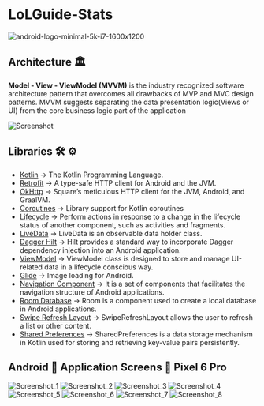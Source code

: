 # LoLGuide-Stats

![android-logo-minimal-5k-i7-1600x1200](https://user-images.githubusercontent.com/55163968/236510652-6be8fee4-d4ff-4286-b519-66a72f6f928a.png)</br>


## Architecture 🏛

**Model - View - ViewModel (MVVM)** is the industry recognized software architecture pattern that overcomes all drawbacks of MVP and MVC design patterns. MVVM suggests separating the data presentation logic(Views or UI) from the core business logic part of the application

![Screenshot](https://miro.medium.com/v2/resize:fit:1100/format:webp/1*fEmAkjzVfRDLpHWEr4Tepg.png)


## Libraries 🛠 ⚙️
- [Kotlin](https://github.com/JetBrains/kotlin) -> The Kotlin Programming Language.
- [Retrofit](https://github.com/square/retrofit) -> A type-safe HTTP client for Android and the JVM.
- [OkHttp](https://github.com/square/okhttp) -> Square’s meticulous HTTP client for the JVM, Android, and GraalVM.
- [Coroutines](https://github.com/Kotlin/kotlinx.coroutines) -> Library support for Kotlin coroutines
- [Lifecycle](https://developer.android.com/jetpack/androidx/releases/lifecycle) -> Perform actions in response to a change in the lifecycle status of another component, such as activities and fragments.
- [LiveData](https://developer.android.com/topic/libraries/architecture/livedata) -> LiveData is an observable data holder class.
- [Dagger Hilt](https://developer.android.com/training/dependency-injection/hilt-android) -> Hilt provides a standard way to incorporate Dagger dependency injection into an Android application.
- [ViewModel](https://developer.android.com/topic/libraries/architecture/viewmodel) -> ViewModel class is designed to store and manage UI-related data in a lifecycle conscious way.
- [Glide](https://github.com/bumptech/glide) -> Image loading for Android.
- [Navigation Component](https://developer.android.com/guide/navigation/navigation-getting-started) -> It is a set of components that facilitates the navigation structure of Android applications.
- [Room Database](https://developer.android.com/training/data-storage/room) -> Room is a component used to create a local database in Android applications.
- [Swipe Refresh Layout](https://developer.android.com/jetpack/androidx/releases/swiperefreshlayout) -> SwipeRefreshLayout allows the user to refresh a list or other content.
- [Shared Preferences](https://developer.android.com/reference/android/content/SharedPreferences) -> SharedPreferences is a data storage mechanism in Kotlin used for storing and retrieving key-value pairs persistently.

## Android 📱 Application Screens 📸 Pixel 6 Pro

![Screenshot_1](https://github.com/harunuyan/LoLGuide-Stats/assets/55163968/5cfbb32d-489c-4188-bae5-f677851218e1)
![Screenshot_2](https://github.com/harunuyan/LoLGuide-Stats/assets/55163968/6acc6adb-a1f6-44df-aceb-44687abf87e1)
![Screenshot_3](https://github.com/harunuyan/LoLGuide-Stats/assets/55163968/73ffab6e-ff8d-4bfc-8938-163b087fb509)
![Screenshot_4](https://github.com/harunuyan/LoLGuide-Stats/assets/55163968/e17af352-4200-4bdd-87c1-cf53bace0dc8)
![Screenshot_5](https://github.com/harunuyan/LoLGuide-Stats/assets/55163968/089eaa9b-2fc0-4c04-ba15-365d416f1c40)
![Screenshot_6](https://github.com/harunuyan/LoLGuide-Stats/assets/55163968/4bd3dd69-29e9-4b02-950f-ca08c87f6569)
![Screenshot_7](https://github.com/harunuyan/LoLGuide-Stats/assets/55163968/168c6c03-f972-4bfc-8fea-422f29adf8af)
![Screenshot_8](https://github.com/harunuyan/LoLGuide-Stats/assets/55163968/0951d866-b40a-4db9-aa33-26e5b2f5546c)

